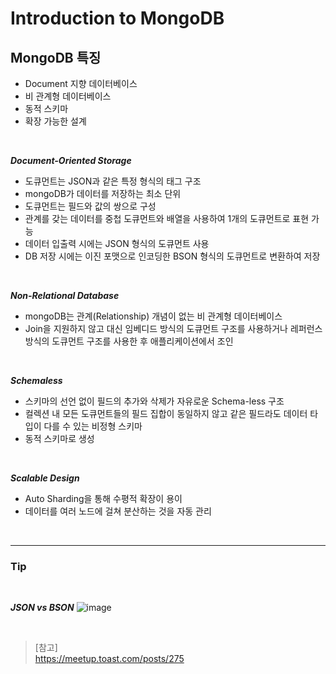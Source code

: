 # **Introduction to MongoDB**

## **MongoDB 특징**

- Document 지향 데이터베이스
- 비 관계형 데이터베이스
- 동적 스키마
- 확장 가능한 설계

<br>

**_Document-Oriented Storage_**

- 도큐먼트는 JSON과 같은 특정 형식의 태그 구조
- mongoDB가 데이터를 저장하는 최소 단위
- 도큐먼트는 필드와 값의 쌍으로 구성
- 관계를 갖는 데이터를 중첩 도큐먼트와 배열을 사용하여 1개의 도큐먼트로 표현 가능
- 데이터 입출력 시에는 JSON 형식의 도큐먼트 사용
- DB 저장 시에는 이진 포맷으로 인코딩한 BSON 형식의 도큐먼트로 변환하여 저장

<br>

**_Non-Relational Database_**

- mongoDB는 관계(Relationship) 개념이 없는 비 관계형 데이터베이스
- Join을 지원하지 않고 대신 임베디드 방식의 도큐먼트 구조를 사용하거나 레퍼런스 방식의 도큐먼트 구조를 사용한 후 애플리케이션에서 조인

<br>

**_Schemaless_**

- 스키마의 선언 없이 필드의 추가와 삭제가 자유로운 Schema-less 구조
- 컬렉션 내 모든 도큐먼트들의 필드 집합이 동일하지 않고 같은 필드라도 데이터 타입이 다를 수 있는 비정형 스키마
- 동적 스키마로 생성

<br>

**_Scalable Design_**

- Auto Sharding을 통해 수평적 확장이 용이
- 데이터를 여러 노드에 걸쳐 분산하는 것을 자동 관리

<br>

---

### **Tip**

<br>

**_JSON vs BSON_**
![image](https://user-images.githubusercontent.com/60606025/158432891-4d85d3a0-1918-4c6c-8c5d-44d6bde9afda.png)

<br>

> [참고]<br>https://meetup.toast.com/posts/275
